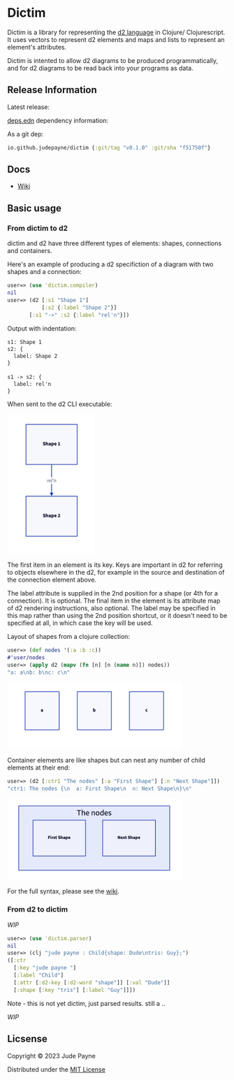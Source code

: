 # Dictim

Dictim is a library for representing the [d2 language](https://github.com/terrastruct/d2) in Clojure/ Clojurescript. It uses vectors to represent d2 elements and maps and lists to represent an element's attributes.

Dictim is intented to allow d2 diagrams to be produced programmatically, and for d2 diagrams to be read back into your programs as data.

## Release Information

Latest release:

[deps.edn](https://clojure.org/reference/deps_and_cli) dependency information:

As a git dep:

```clojure
io.github.judepayne/dictim {:git/tag "v0.1.0" :git/sha "f51750f"}
``` 


## Docs

* [Wiki](https://github.com/judepayne/dictim/wiki)


## Basic usage

### From dictim to d2

dictim and d2 have three different types of elements: shapes, connections and containers.

Here's an example of producing a d2 specifiction of a diagram with two shapes and a connection:

```clojure
user=> (use 'dictim.compiler)
nil
user=> (d2 [:s1 "Shape 1"]
           [:s2 {:label "Shape 2"}]
	   [:s1 "->" :s2 {:label "rel'n"}])
```

Output with indentation:
```text
s1: Shape 1
s2: {
  label: Shape 2
}

s1 -> s2: {
  label: rel'n
}
```

When sent to the d2 CLI executable:

<img src="img/ex1.png" width="200">

The first item in an element is its key. Keys are important in d2 for referring to objects elsewhere in the d2, for example in the source and destination of the connection element above.

The label attribute is supplied in the 2nd position for a shape (or 4th for a connection). It is optional. The final item in the element is its attribute map of d2 rendering instructions, also optional. The label may be specified in this map rather than using the 2nd position shortcut, or it doesn't need to be specified at all, in which case the key will be used.

Layout of shapes from a clojure collection:

```clojure
user=> (def nodes '(:a :b :c))
#'user/nodes
user=> (apply d2 (mapv (fn [n] [n (name n)]) nodes))
"a: a\nb: b\nc: c\n"
```

<img src="img/ex2.png" width="400">

Container elements are like shapes but can nest any number of child elements at their end:

```clojure
user=> (d2 [:ctr1 "The nodes" [:a "First Shape"] [:n "Next Shape"]])
"ctr1: The nodes {\n  a: First Shape\n  n: Next Shape\n}\n"
```

<img src="img/ex3.png" width="400">


For the full syntax, please see the [wiki](https://github.com/judepayne/dictim/wiki).


### From d2 to dictim


*WIP*

```clojure
user=> (use 'dictim.parser)
nil
user=> (clj "jude payne : Child{shape: Dude\ntris: Guy};")
([:ctr
  [:key "jude payne "]
  [:label "Child"]
  [:attr [:d2-key [:d2-word "shape"]] [:val "Dude"]]
  [:shape [:key "tris"] [:label "Guy"]]])
```

Note - this is not yet dictim, just parsed results. still a ..

*WIP*

## Licsense

Copyright © 2023 Jude Payne

Distributed under the [MIT License](http://opensource.org/licenses/MIT)
